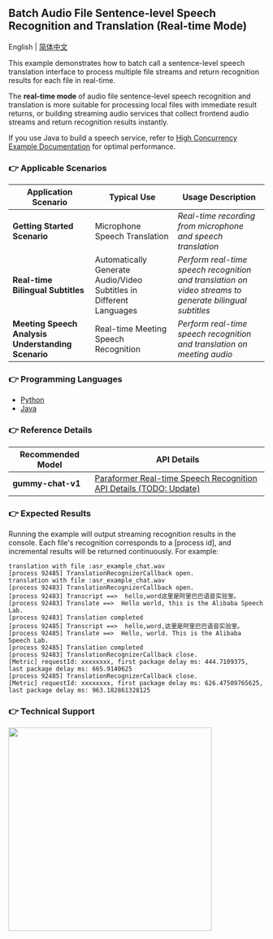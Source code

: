 [comment]: # (title and brief introduction of the sample)
## Batch Audio File Sentence-level Speech Recognition and Translation (Real-time Mode)

English | [简体中文](./README.md)

This example demonstrates how to batch call a sentence-level speech translation interface to process multiple file streams and return recognition results for each file in real-time.

The **real-time mode** of audio file sentence-level speech recognition and translation is more suitable for processing local files with immediate result returns, or building streaming audio services that collect frontend audio streams and return recognition results instantly.

If you use Java to build a speech service, refer to [High Concurrency Example Documentation](https://help.aliyun.com/zh/model-studio/developer-reference/paraformer-in-high-concurrency-scenarios) for optimal performance.

[comment]: # (list of scenarios of the sample)
### :point_right: Applicable Scenarios

| Application Scenario     | Typical Use | Usage Description |
|----------| ----- | ----- |
| **Getting Started Scenario** | Microphone Speech Translation | *Real-time recording from microphone and speech translation* |
| **Real-time Bilingual Subtitles** | Automatically Generate Audio/Video Subtitles in Different Languages | *Perform real-time speech recognition and translation on video streams to generate bilingual subtitles* |
| **Meeting Speech Analysis Understanding Scenario** | Real-time Meeting Speech Recognition | *Perform real-time speech recognition and translation on meeting audio* |

[comment]: # (supported programming languages of the sample)
### :point_right: Programming Languages
- [Python](./python)
- [Java](./java)

[comment]: # (model and interface of the sample)
### :point_right: Reference Details

| Recommended Model | API Details |
| ----- | ----- |
| **gummy-chat-v1** | [Paraformer Real-time Speech Recognition API Details (TODO: Update)](https://help.aliyun.com/zh/model-studio/developer-reference/paraformer-real-time-speech-recognition-api) |


### :point_right: Expected Results

Running the example will output streaming recognition results in the console. Each file's recognition corresponds to a [process id], and incremental results will be returned continuously. For example:

```
translation with file :asr_example_chat.wav
[process 92485] TranslationRecognizerCallback open.
translation with file :asr_example_chat.wav
[process 92483] TranslationRecognizerCallback open.
[process 92483] Transcript ==>  hello,word这里是阿里巴巴语音实验室。
[process 92483] Translate ==>  Hello world, this is the Alibaba Speech Lab.
[process 92483] Translation completed
[process 92485] Transcript ==>  hello,word,这里是阿里巴巴语音实验室。
[process 92485] Translate ==>  Hello, world. This is the Alibaba Speech Lab.
[process 92485] Translation completed
[process 92483] TranslationRecognizerCallback close.
[Metric] requestId: xxxxxxxx, first package delay ms: 444.7109375, last package delay ms: 665.9140625
[process 92485] TranslationRecognizerCallback close.
[Metric] requestId: xxxxxxxx, first package delay ms: 626.47509765625, last package delay ms: 963.182861328125
```

[comment]: # (technical support of the sample)
### :point_right: Technical Support
<img src="https://dashscope.oss-cn-beijing.aliyuncs.com/samples/audio/group-en.png" width="400"/>